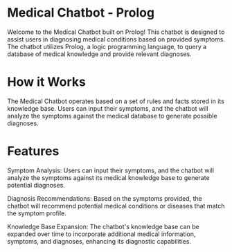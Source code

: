 # Medical Chatbot - Prolog
Welcome to the Medical Chatbot built on Prolog! This chatbot is designed to assist users in diagnosing medical conditions based on provided symptoms. The chatbot utilizes Prolog, a logic programming language, to query a database of medical knowledge and provide relevant diagnoses.

# How it Works
The Medical Chatbot operates based on a set of rules and facts stored in its knowledge base. Users can input their symptoms, and the chatbot will analyze the symptoms against the medical database to generate possible diagnoses.

# Features
Symptom Analysis: Users can input their symptoms, and the chatbot will analyze the symptoms against its medical knowledge base to generate potential diagnoses.

Diagnosis Recommendations: Based on the symptoms provided, the chatbot will recommend potential medical conditions or diseases that match the symptom profile.

Knowledge Base Expansion: The chatbot's knowledge base can be expanded over time to incorporate additional medical information, symptoms, and diagnoses, enhancing its diagnostic capabilities.
